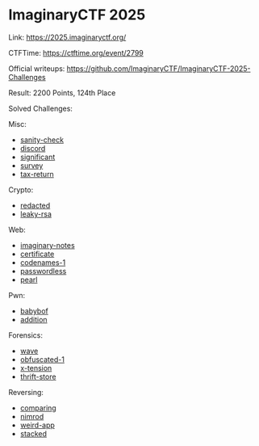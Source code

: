 # ImaginaryCTF 2025

Link: <https://2025.imaginaryctf.org/>

CTFTime: <https://ctftime.org/event/2799>

Official writeups: <https://github.com/ImaginaryCTF/ImaginaryCTF-2025-Challenges>

Result: 2200 Points, 124th Place

Solved Challenges:

Misc:

- [sanity-check](./sanity-check.md)
- [discord](./discord.md)
- [significant](./significant.md)
- [survey](./survey.md)
- [tax-return](./tax-return.md)

Crypto:

- [redacted](./redacted.md)
- [leaky-rsa](./leaky-rsa.md)

Web:

- [imaginary-notes](./imaginary-notes.md)
- [certificate](./certificate.md)
- [codenames-1](./codenames-1.md)
- [passwordless](./passwordless.md)
- [pearl](./pearl.md)

Pwn:

- [babybof](./babybof.md)
- [addition](./addition.md)

Forensics:

- [wave](./wave.md)
- [obfuscated-1](./obfuscated-1.md)
- [x-tension](./x-tension.md)
- [thrift-store](./thrift-store.md)

Reversing:

- [comparing](./comparing.md)
- [nimrod](./nimrod.md)
- [weird-app](./weird-app.md)
- [stacked](./stacked.md)
